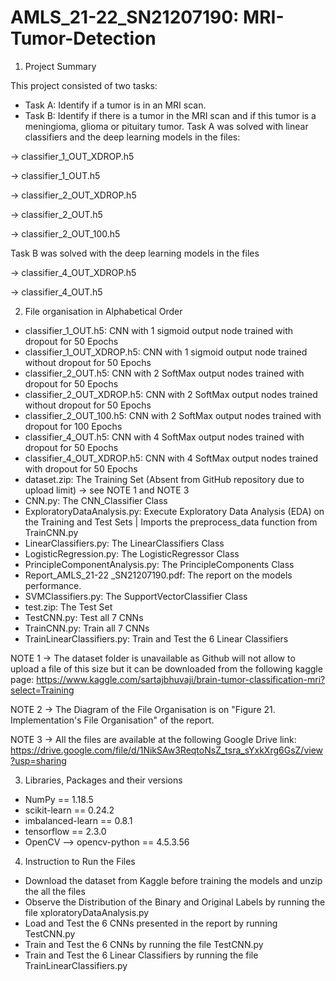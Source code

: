# AMLS_21-22_SN21207190: MRI-Tumor-Detection

1) Project Summary

This project consisted of two tasks:
- Task A: Identify if a tumor is in an MRI scan.
- Task B: Identify if there is a tumor in the MRI scan and if this tumor is a meningioma, glioma or pituitary tumor.
Task A was solved with linear classifiers and the deep learning models in the files:

-> classifier_1_OUT_XDROP.h5

-> classifier_1_OUT.h5

-> classifier_2_OUT_XDROP.h5

-> classifier_2_OUT.h5

-> classifier_2_OUT_100.h5


Task B was solved with the deep learning models in the files

-> classifier_4_OUT_XDROP.h5

-> classifier_4_OUT.h5

2) File organisation in Alphabetical Order 

- classifier_1_OUT.h5: CNN with 1 sigmoid output node trained with dropout for 50 Epochs
- classifier_1_OUT_XDROP.h5: CNN with 1 sigmoid output node trained without dropout for 50 Epochs
- classifier_2_OUT.h5: CNN with 2 SoftMax output nodes trained with dropout for 50 Epochs
- classifier_2_OUT_XDROP.h5: CNN with 2 SoftMax output nodes trained without dropout for 50 Epochs
- classifier_2_OUT_100.h5: CNN with 2 SoftMax output nodes trained with dropout for 100 Epochs
- classifier_4_OUT.h5: CNN with 4 SoftMax output nodes trained with dropout for 50 Epochs
- classifier_4_OUT_XDROP.h5: CNN with 4 SoftMax output nodes trained with dropout for 50 Epochs
- dataset.zip: The Training Set (Absent from GitHub repository due to upload limit) -> see NOTE 1 and NOTE 3
- CNN.py: The CNN_Classifier Class
- ExploratoryDataAnalysis.py: Execute Exploratory Data Analysis (EDA) on the Training and Test Sets | Imports the preprocess_data function from TrainCNN.py
- LinearClassifiers.py: The LinearClassifiers Class
- LogisticRegression.py: The LogisticRegressor Class
- PrincipleComponentAnalysis.py: The PrincipleComponents Class
- Report_AMLS_21-22 _SN21207190.pdf: The report on the models performance.
- SVMClassifiers.py: The SupportVectorClassifier Class
- test.zip: The Test Set
- TestCNN.py: Test  all 7 CNNs
- TrainCNN.py: Train all 7 CNNs
- TrainLinearClassifiers.py: Train and Test the 6 Linear Classifiers

NOTE 1 -> The dataset folder is unavailable as Github will not allow to upload a file of this size but it can be downloaded from the following kaggle page: https://www.kaggle.com/sartajbhuvaji/brain-tumor-classification-mri?select=Training

NOTE 2 -> The Diagram of the File Organisation is on "Figure 21. Implementation's File Organisation" of the report.

NOTE 3 -> All the files are available at the following Google Drive link: https://drive.google.com/file/d/1NikSAw3ReqtoNsZ_tsra_sYxkXrg6GsZ/view?usp=sharing

3) Libraries, Packages and their versions

- NumPy == 1.18.5
- scikit-learn == 0.24.2
- imbalanced-learn == 0.8.1
- tensorflow == 2.3.0
- OpenCV —> opencv-python == 4.5.3.56 

4) Instruction to Run the Files
- Download the dataset from Kaggle before training the models and unzip the all the files
- Observe the Distribution of the Binary and Original Labels by running the file xploratoryDataAnalysis.py 
- Load and Test the 6 CNNs presented in the report by running TestCNN.py
- Train and Test the 6 CNNs by running the file TestCNN.py
- Train and Test the 6 Linear Classifiers by running the file TrainLinearClassifiers.py

